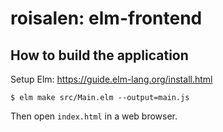 # roisalen: elm-frontend

## How to build the application
Setup Elm: https://guide.elm-lang.org/install.html
```
$ elm make src/Main.elm --output=main.js
```
Then open `index.html` in a web browser.
